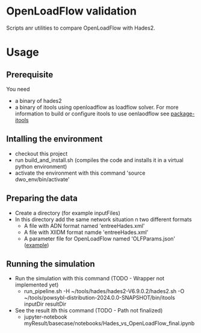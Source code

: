 OpenLoadFlow validation
=======================

Scripts anr utilities to compare OpenLoadFlow with Hades2.

# Usage

## Prerequisite
You need 
   * a binary of hades2 
   * a binary of itools using openloadflow as loadflow solver. For more information to build or configure itools to use oenlaodflow see [package-itools](./package-itools)
## Intalling the environment
   * checkout this project
   * run build_and_install.sh (compiles the code and installs it in a virtual python environment)
   * activate the environment with this command 'source dwo_env/bin/activate'

## Preparing the data
   * Create a directory (for example inputFiles)
   * In this directory add the same network situation n two different formats
      * A file with ADN format named 'entreeHades.xml'
      * A file with XIIDM format namde 'entreeHades.xml'
      * A parameter file for OpenLoadFlow named 'OLFParams.json' ([example](./samples/OLFParams.json))

## Running the simulation
 
   * Run the simulation with this command (TODO - Wrapper not implemented yet) 
     * run_pipeline.sh -H ~/tools/hades/hades2-V6.9.0.2/hades2.sh -O ~/tools/powsybl-distribution-2024.0.0-SNAPSHOT/bin/itools  inputDir resultDir
   * See the result ith this command (TODO - Path not finalized)
     * jupyter-notebook  myResult/basecase/notebooks/Hades_vs_OpenLoadFlow_final.ipynb

